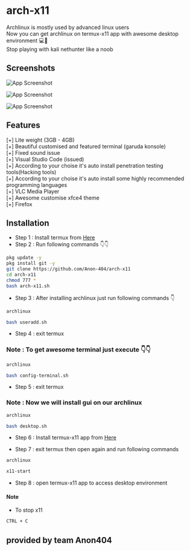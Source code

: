 # arch-x11
Archlinux is mostly used by advanced linux users <br>
Now you can get archlinux on termux-x11 app with awesome desktop environment 💻📱 <br>
Stop playing with kali nethunter like a noob 

## Screenshots

![App Screenshot](https://i.imgur.com/hK1F7iB.jpg)

![App Screenshot](https://i.imgur.com/vTgM5WR.jpeg)

![App Screenshot](https://i.imgur.com/3ollDJV.jpeg)

## Features

[+] Lite weight (3GB - 4GB)<br>
[+] Beautiful customised and featured terminal (garuda konsole) <br>
[+] Fixed sound issue<br>
[+] Visual Studio Code (issued)<br>
[+] According to your choise it's auto install penetration testing tools(Hacking tools)<br>
[+] According to your choise it's auto install some highly recommended programming languages<br>
[+] VLC Media Player<br>
[+] Awesome customise xfce4 theme<br>
[+] Firefox<br>

## Installation

- Step 1 : Install termux from [Here](https://f-droid.org/repo/com.termux_1020.apk)
- Step 2 : Run following commands 👇👇

```bash
pkg update -y
pkg install git -y
git clone https://github.com/Anon-404/arch-x11
cd arch-x11
chmod 777 *
bash arch-x11.sh
```

- Step 3 : After installing archlinux just run following commands 👇

```bash
archlinux 
```
```bash
bash useradd.sh
```

- Step 4 : exit termux

### Note : To get awesome terminal just execute 👇👇

```bash
archlinux 
```
```bash
bash config-terminal.sh
```
- Step 5 : exit termux 

### Note : Now we will install gui on our archlinux

```bash
archlinux 
```
```bash
bash desktop.sh
```
- Step 6 : Install termux-x11 app from [Here](https://github.com/termux/termux-x11/releases/download/nightly/app-universal-debug.apk)

- Step 7 : exit termux then open again and run following commands

```bash
archlinux 
```
```bash
x11-start
```
- Step 8 : open termux-x11 app to access desktop environment

#### Note

- To stop x11
```bash
CTRL + C
```

## provided by team Anon404
